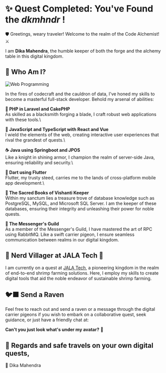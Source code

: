 # ✨ Quest Completed: You've Found the _dkmhndr_ !

🛡️ Greetings, weary traveler! Welcome to the realm of the Code Alchemist! ⚔️

I am **Dika Mahendra**, the humble keeper of both the forge and the alchemy table in this digital kingdom.

## 🧙 Who Am I?
![Web Programming](https://skillicons.dev/icons?i=php,java,dart,laravel,react,vue,spring,flutter,mysql,postgresql,rabbitmq)

In the fires of codecraft and the cauldron of data, I've honed my skills to become a masterful full-stack developer. Behold my arsenal of abilities:

**🐘 PHP in Laravel and CakePHP**\
As skilled as a blacksmith forging a blade, I craft robust web applications with these tools.\

**🧬 JavaScript and TypeScript with React and Vue**\
I wield the elements of the web, creating interactive user experiences that rival the grandest of quests.\

**☕ Java using Springboot and JPOS**\
Like a knight in shining armor, I champion the realm of server-side Java, ensuring reliability and security.\

**🎯 Dart using Flutter**\
Flutter, my trusty steed, carries me to the lands of cross-platform mobile app development.\

**📖 The Sacred Books of Vishanti Keeper**\
Within my sanctum lies a treasure trove of database knowledge such as PostgreSQL, MySQL, and Microsoft SQL Server. I am the keeper of these databases, ensuring their integrity and unleashing their power for noble quests.
  
**💌 The Messenger's Guild**\
As a member of the Messenger's Guild, I have mastered the art of RPC using RabbitMQ. Like a swift carrier pigeon, I ensure seamless communication between realms in our digital kingdom.

## 🏰 Nerd Villager at JALA Tech 🦐
I am currently on a quest at [JALA Tech](https://jala.tech), a pioneering kingdom in the realm of end-to-end shrimp farming solutions. Here, I employ my skills to create digital tools that aid the noble endeavor of sustainable shrimp farming.

## 🐦‍⬛ Send a Raven
Feel free to reach out and send a raven or a message through the digital carrier pigeons if you wish to embark on a collaborative quest, seek guidance, or just have a friendly chat at:

__Can't you just look what's under my avatar?__ 🥱

## 🏰 Regards and safe travels on your own digital quests,

🔮 Dika Mahendra



